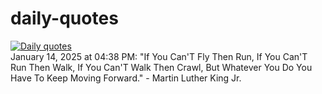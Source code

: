 # daily-quotes
[![Daily quotes](https://github.com/ceepu8/daily-quotes/actions/workflows/daily-quote.yml/badge.svg)](https://github.com/ceepu8/daily-quotes/actions/workflows/daily-quote.yml)<br/>
January 14, 2025 at 04:38 PM: "If You Can'T Fly Then Run, If You Can'T Run Then Walk, If You Can'T Walk Then Crawl, But Whatever You Do You Have To Keep Moving Forward." - Martin Luther King  Jr.
